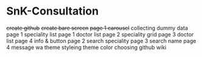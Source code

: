 # SnK-Consultation
~~create github~~
~~create bare screen~~
~~page 1 carousel~~
collecting dummy data
page 1 speciality list
page 1 doctor list
page 2 speciality grid
page 3 doctor list
page 4 info & button
page 2 search speciality
page 3 search name
page 4 message wa
theme styleing
theme color choosing
github wiki 